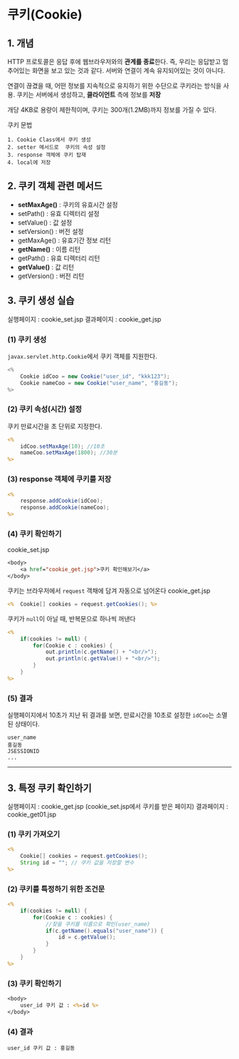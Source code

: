 # 쿠키(Cookie)
## 1. 개념
HTTP 프로토콜은 응답 후에 웹브라우저와의 **관계를 종료**한다.
즉, 우리는 응답받고 멈추어있는 화면을 보고 있는 것과 같다. 서버와 연결이 계속 유지되어있는 것이 아니다.

연결이 끊겼을 때, 어떤 정보를 지속적으로 유지하기 위한 수단으로 쿠키라는 방식을 사용.
쿠키는 서버에서 생성하고, **클라이언트** 측에 정보를 **저장**

개당 4KB로 용량이 제한적이며, 쿠키는 300개(1.2MB)까지 정보를 가질 수 있다.

쿠키 문법
```
1. Cookie Class에서 쿠키 생성
2. setter 메서드로  쿠키의 속성 설정
3. response 객체에 쿠키 탑재
4. local에 저장 
```


## 2. 쿠키 객체 관련 메서드
- **setMaxAge()** : 쿠키의 유효시간 설정
- setPath() : 유효 디렉터리 설정
- setValue() : 값 설정
- setVersion() : 버전 설정
- getMaxAge() : 유효기간 정보 리턴
- **getName()** : 이름 리턴
- getPath() : 유효 디렉터리 리턴
- **getValue()** : 값 리턴
- getVersion() : 버전 리턴


## 3. 쿠키 생성 실습
실행페이지 : cookie_set.jsp
결과페이지 : cookie_get.jsp

### (1) 쿠키 생성
```javax.servlet.http.Cookie```에서 쿠키 객체를 지원한다.
```java
<%
	Cookie idCoo = new Cookie("user_id", "kkk123");
	Cookie nameCoo = new Cookie("user_name", "홍길동");
%>
```

### (2) 쿠키 속성(시간) 설정
쿠키 만료시간을 초 단위로 지정한다.
```jsp
<%
	idCoo.setMaxAge(10); //10초
	nameCoo.setMaxAge(1800); //30분
%>
```


### (3) response 객체에 쿠키를 저장
```jsp
<%
	response.addCookie(idCoo);
	response.addCookie(nameCoo);
%>
```

### (4) 쿠키 확인하기
cookie_set.jsp
```jsp
<body>
	<a href="cookie_get.jsp">쿠키 확인해보기</a>
</body>
```

쿠키는 브라우저에서 ```request``` 객채에 담겨 자동으로 넘어온다
cookie_get.jsp
```jsp
<%	Cookie[] cookies = request.getCookies(); %>
```

쿠키가 ```null```이 아닐 때, 반복문으로 하나씩 꺼낸다
```jsp
<%
	if(cookies != null) {
		for(Cookie c : cookies) {
			out.println(c.getName() + "<br/>");
			out.println(c.getValue() + "<br/>");
		}
	}
%>
```

### (5) 결과
실행페이지에서 10초가 지난 뒤 결과를 보면, 만료시간을 10초로 설정한 ```idCoo```는 소멸된 상태이다.
```
user_name
홍길동
JSESSIONID
...
```

---

## 3. 특정 쿠키 확인하기
실행페이지 : cookie_get.jsp (cookie_set.jsp에서 쿠키를 받은 페이지)
결과페이지 : cookie_get01.jsp
### (1) 쿠키 가져오기
```jsp
<% 	
	Cookie[] cookies = request.getCookies();
	String id = ""; // 쿠키 값을 저장할 변수
%>
```

### (2) 쿠키를 특정하기 위한 조건문
```jsp
<%
	if(cookies != null) {
		for(Cookie c : cookies) {
			//찾을 쿠키를 이름으로 확인(user_name)
			if(c.getName().equals("user_name")) {
				id = c.getValue();
			}
		}
	}
%>
```

### (3) 쿠키 확인하기
```jsp
<body>
	user_id 쿠키 값 : <%=id %>
</body>
```

### (4) 결과
```
user_id 쿠키 값 : 홍길동
```